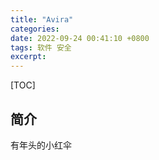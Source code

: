```yaml
---
title: "Avira"
categories: 
date: 2022-09-24 00:41:10 +0800
tags: 软件 安全 
excerpt: 
---
```


[TOC]

## 简介

有年头的小红伞



